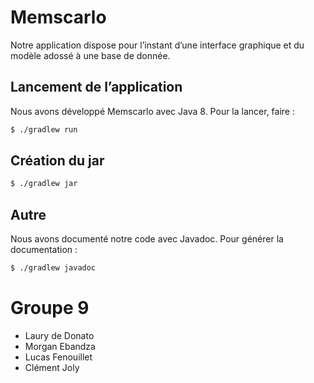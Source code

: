 # Memscarlo

Notre application dispose pour l’instant d’une interface graphique et du modèle
adossé à une base de donnée.

## Lancement de l’application

Nous avons développé Memscarlo avec Java 8. Pour la lancer, faire :

``` sh
$ ./gradlew run
```

## Création du jar

``` sh
$ ./gradlew jar
```

## Autre

Nous avons documenté notre code avec Javadoc. Pour générer la documentation :

``` sh
$ ./gradlew javadoc
```

# Groupe 9
- Laury de Donato
- Morgan Ebandza
- Lucas Fenouillet
- Clément Joly